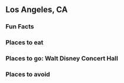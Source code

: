 ## Los Angeles, CA
### Fun Facts
### Places to eat
### Places to go: Walt Disney Concert Hall
### Places to avoid
